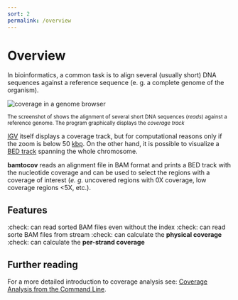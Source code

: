 ```yaml
---
sort: 2
permalink: /overview
---
```


# Overview

In bioinformatics, a common task is to align several (usually short) DNA sequences 
against a reference sequence (e. g. a complete genome of the organism).

![coverage in a genome browser](https://camo.githubusercontent.com/340658f1bbad9a553dd9b3e8d943f6696cb4a825840ee22b65a5fe754cda2afa/68747470733a2f2f6d69726f2e6d656469756d2e636f6d2f6d61782f323733342f312a68616f374a4d4c516c6f71626d68412d6535793141512e706e67)

<sub>The screenshot of  shows the alignment of several short DNA sequences (*reads*)
against a reference genome. The program graphically displays the *coverage track*</sub>

[IGV](https://software.broadinstitute.org/software/igv/) itself displays a coverage track,
but for computational reasons only if the zoom is below 50
[kbp](https://en.wikipedia.org/wiki/Base_pair).
On the other hand, it is possible to visualize a
[BED track](https://genome.ucsc.edu/FAQ/FAQformat.html#format1)
spanning the whole chromosome.

**bamtocov** reads an alignment file in BAM format and prints a BED track with the
nucleotide coverage and can be used to select the regions with a coverage of
interest
(*e. g.* uncovered regions with 0X coverage, low coverage regions <5X, etc.).

## Features

:check: can read sorted BAM files even without the index
:check: can read sorte BAM files from stream
:check: can calculate the **physical coverage**
:check: can calculate the **per-strand coverage**

## Further reading

For a more detailed introduction to coverage analysis see: [Coverage Analysis from the Command Line](https://medium.com/ngs-sh/coverage-analysis-from-the-command-line-542ef3545e2c).
